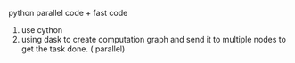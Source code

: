 python parallel code  + fast code 


1. use cython
2. using dask to create computation graph and send it to multiple nodes to get the task done. ( parallel)
